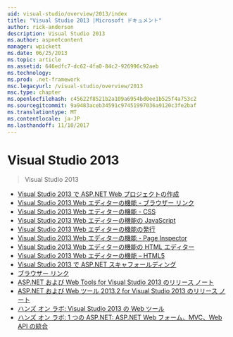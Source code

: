 ```yaml
---
uid: visual-studio/overview/2013/index
title: "Visual Studio 2013 |Microsoft ドキュメント"
author: rick-anderson
description: Visual Studio 2013
ms.author: aspnetcontent
manager: wpickett
ms.date: 06/25/2013
ms.topic: article
ms.assetid: 646edfc7-dc62-4fa0-84c2-926996c92aeb
ms.technology: 
ms.prod: .net-framework
msc.legacyurl: /visual-studio/overview/2013
msc.type: chapter
ms.openlocfilehash: c45622f8521b2a109a6954bd0ee1b525f4a753c2
ms.sourcegitcommit: 9a9483aceb34591c97451997036a9120c3fe2baf
ms.translationtype: MT
ms.contentlocale: ja-JP
ms.lasthandoff: 11/10/2017
---
```

<a name="visual-studio-2013"></a>Visual Studio 2013
====================
> Visual Studio 2013


- [Visual Studio 2013 で ASP.NET Web プロジェクトの作成](creating-web-projects-in-visual-studio.md)
- [Visual Studio 2013 Web エディターの機能 - ブラウザー リンク](visual-studio-2013-web-editor-features-browser-link.md)
- [Visual Studio 2013 Web エディターの機能 - CSS](visual-studio-2013-web-editor-features-css.md)
- [Visual Studio 2013 Web エディターの機能の JavaScript](visual-studio-2013-web-editor-features-javascript.md)
- [Visual Studio 2013 Web エディターの機能の発行](visual-studio-2013-web-editor-features-publishing.md)
- [Visual Studio 2013 Web エディターの機能 - Page Inspector](visual-studio-2013-web-editor-features-page-inspector.md)
- [Visual Studio 2013 Web エディターの機能の HTML エディター](visual-studio-2013-web-editor-features-html-editor.md)
- [Visual Studio 2013 Web エディターの機能 – HTML5](visual-studio-2013-web-editor-features-html5.md)
- [Visual Studio 2013 で ASP.NET スキャフォールディング](aspnet-scaffolding-overview.md)
- [ブラウザー リンク](using-browser-link.md)
- [ASP.NET および Web Tools for Visual Studio 2013 のリリース ノート](release-notes.md)
- [ASP.NET および Web ツール 2013.2 for Visual Studio 2013 のリリース ノート](aspnet-and-web-tools-20132-preview-for-visual-studio-2013-release-notes.md)
- [ハンズ オン ラボ: Visual Studio 2013 の Web ツール](visual-studio-2013-web-tools.md)
- [ハンズ オン ラボ: 1 つの ASP.NET: ASP.NET Web フォーム、MVC、Web API の統合](one-aspnet-integrating-aspnet-web-forms-mvc-and-web-api.md)
